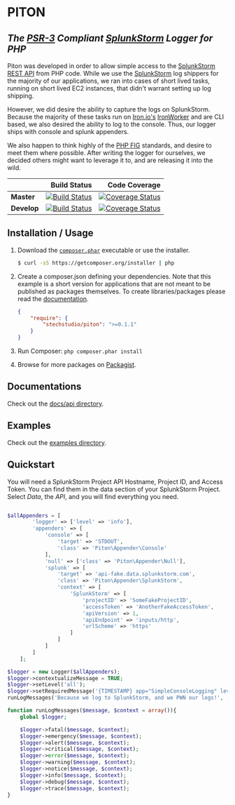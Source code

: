 # PITON
## _The [PSR-3](http://www.php-fig.org/psr/psr-3/) Compliant [SplunkStorm](http://docs.splunk.com/Documentation/Storm/latest/User/AboutSplunkStorm) Logger for PHP_

Piton was developed in order to allow simple access to the [SplunkStorm REST API](http://docs.splunk.com/Documentation/Storm/Storm/User/UseStormsRESTAPI) from PHP code. While we use the [SplunkStorm](http://docs.splunk.com/Documentation/Storm/latest/User/AboutSplunkStorm) log shippers for the majority of our applications, we ran into cases of short lived tasks, running on short lived EC2 instances, that didn't warrant setting up log shipping.

However, we did desire the ability to capture the logs on SplunkStorm. Because the majority of these tasks run on [Iron.io's](http://www.iron.io) [IronWorker](http://www.iron.io/worker) and are CLI based, we also desired the ability to log to the console. Thus, our logger ships with console and splunk appenders.

We also happen to think highly of the [PHP FIG](http://www.php-fig.org/) standards, and desire to meet them where possible. After writing the logger for ourselves, we decided others might want to leverage it to, and are releasing it into the wild.

|   | <strong>Build Status</strong> | <strong>Code Coverage</strong> |
:-------- | ------------: | -------------:
<strong>Master</strong> | [![Build Status](https://travis-ci.org/stechstudio/Piton.svg?branch=master)](https://travis-ci.org/stechstudio/Piton) | [![Coverage Status](https://coveralls.io/repos/stechstudio/Piton/badge.png?branch=master)](https://coveralls.io/r/stechstudio/Piton?branch=master)
<strong>Develop</strong> | [![Build Status](https://travis-ci.org/stechstudio/Piton.svg?branch=develop)](https://travis-ci.org/stechstudio/Piton) | [![Coverage Status](https://coveralls.io/repos/stechstudio/Piton/badge.png?branch=develop)](https://coveralls.io/r/stechstudio/Piton?branch=develop)

## Installation / Usage
1. Download the [`composer.phar`](https://getcomposer.org/composer.phar) executable or use the installer.

    ``` sh
    $ curl -sS https://getcomposer.org/installer | php
    ```

2. Create a composer.json defining your dependencies. Note that this example is
a short version for applications that are not meant to be published as packages
themselves. To create libraries/packages please read the
[documentation](http://getcomposer.org/doc/02-libraries.md).

    ``` json
    {
        "require": {
            "stechstudio/piton": ">=0.1.1"
        }
    }
    ```

3. Run Composer: `php composer.phar install`
4. Browse for more packages on [Packagist](https://packagist.org).

## Documentations
Check out the [docs/api directory](https://github.com/stechstudio/Piton/tree/master/docs/api).

## Examples
Check out the [examples directory](https://github.com/stechstudio/Piton/tree/master/examples).

## Quickstart
You will need a SplunkStorm Project API Hostname, Project ID, and Access Token. You can find them in the data section of your SplunkStorm Project. Select _Data_, the _API_, and you will find everything you need.
```php

$allAppenders = [
        'logger' => ['level' => 'info'],
        'appenders' => [
            'console' => [
                'target' => 'STDOUT',
                'class' => 'Piton\Appender\Console'
            ],
            'null' => ['class' => 'Piton\Appender\Null'],
            'splunk' => [
                'target' => 'api-fake.data.splunkstorm.com',
                'class' => 'Piton\Appender\SplunkStorm',
                'context' => [
                    'SplunkStorm' => [
                        'projectID' => 'SomeFakeProjectID',
                        'accessToken' => 'AnotherFakeAccessToken',
                        'apiVersion' => 1,
                        'apiEndpoint' => 'inputs/http',
                        'urlScheme' => 'https'
                    ]
                ]
            ]
        ]
    ];

$logger = new Logger($allAppenders);
$logger->contextualizeMessage = TRUE;
$logger->setLevel('all');
$logger->setRequiredMessage('{TIMESTAMP} app="SimpleConsoleLogging" level="{LOGLEVEL}" file="{file}" line={line} class="{class}" msg="{MESSAGE}" ');
runLogMessages('Because we log to SplunkStorm, and we PWN our logs!', ['file'=>__FILE__,'class'=>__CLASS__, 'line'=>__LINE__]);

function runLogMessages($message, $context = array()){
    global $logger;

    $logger->fatal($message, $context);
    $logger->emergency($message, $context);
    $logger->alert($message, $context);
    $logger->critical($message, $context);
    $logger->error($message, $context);
    $logger->warning($message, $context);
    $logger->notice($message, $context);
    $logger->info($message, $context);
    $logger->debug($message, $context);
    $logger->trace($message, $context);
}
```
